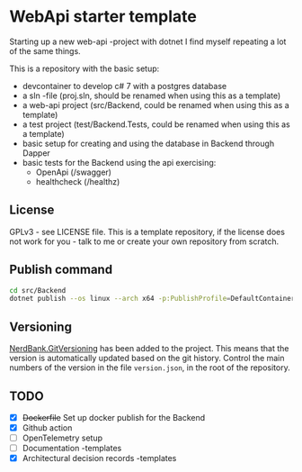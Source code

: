 # WebApi starter template

Starting up a new web-api -project with dotnet I find myself repeating a lot of
the same things.

This is a repository with the basic setup:
- devcontainer to develop c# 7 with a postgres database
- a sln -file (proj.sln, should be renamed when using this as a template)
- a web-api project (src/Backend, could be renamed when using this as a template)
- a test project (test/Backend.Tests, could be renamed when using this as a template)
- basic setup for creating and using the database in Backend through Dapper
- basic tests for the Backend using the api exercising:
  - OpenApi (/swagger)
  - healthcheck (/healthz)

## License

GPLv3 - see LICENSE file. This is a template repository, if the license does not work for you - talk to me or create your own repository from scratch.

## Publish command

```bash
cd src/Backend
dotnet publish --os linux --arch x64 -p:PublishProfile=DefaultContainer -c Release
```

## Versioning

[NerdBank.GitVersioning](https://github.com/dotnet/Nerdbank.GitVersioning) has been added to the project. This means that the version is automatically updated based on the git history. Control the main numbers of the version in the file `version.json`, in the root of the repository.

## TODO
- [x] ~~Dockerfile~~ Set up docker publish for the Backend
- [x] Github action
- [ ] OpenTelemetry setup
- [ ] Documentation -templates
- [x] Architectural decision records -templates
